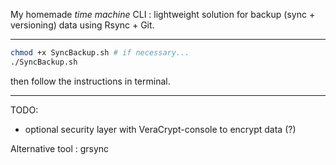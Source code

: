 My homemade *time machine* CLI : lightweight solution for backup (sync + versioning) data using Rsync + Git.

--- 

```bash
chmod +x SyncBackup.sh # if necessary...
./SyncBackup.sh
```

then follow the instructions in terminal.

---

TODO: 
  - optional security layer with VeraCrypt-console to encrypt data (?)

Alternative tool : grsync

